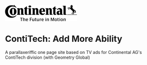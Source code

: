 ![Continental](app/images/continental-logo.png "Continental")
# ContiTech: Add More Ability
A parallaxeriffic one page site based on TV ads for Continental AG's ContiTech division (with Geometry Global)
